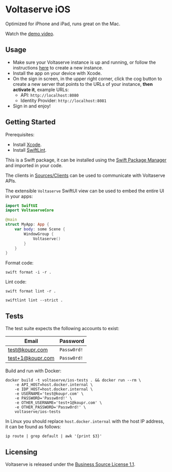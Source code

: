 # Voltaserve iOS

Optimized for iPhone and iPad, runs great on the Mac.

Watch the [demo video](https://youtu.be/RpHp0OEa_o8?feature=shared).

## Usage

- Make sure your Voltaserve instance is up and running, or follow the instructions [here](https://github.com/kouprlabs/voltaserve) to create a new instance.
- Install the app on your device with Xcode.
- On the sign in screen, in the upper right corner, click the cog button to create a new server that points to the URLs of your instance, **then activate it**, example URLs:
  - API: `http://localhost:8080`
  - Identity Provider: `http://localhost:8081`
- Sign in and enjoy!

## Getting Started

Prerequisites:

- Install [Xcode](https://developer.apple.com/xcode/).
- Install [SwiftLint](https://github.com/realm/SwiftLint).

This is a Swift package, it can be installed using the [Swift Package Manager](https://www.swift.org/documentation/package-manager/) and imported in your code.

The clients in [Sources/Clients](./Sources/Clients) can be used to communicate with Voltaserve APIs.

The extensible `Voltaserve` SwiftUI view can be used to embed the entire UI in your apps:

```swift
import SwiftUI
import VoltaserveCore

@main
struct MyApp: App {
    var body: some Scene {
        WindowGroup {
            Voltaserve()
        }
    }
}
```

Format code:

```shell
swift format -i -r .
```

Lint code:

```shell
swift format lint -r .
```

```shell
swiftlint lint --strict .
```

## Tests

The test suite expects the following accounts to exist:

| Email            | Password    |
| ---------------- | ----------- |
| test@koupr.com   | `Passw0rd!` |
| test+1@koupr.com | `Passw0rd!` |

Build and run with Docker:

```shell
docker build -t voltaserve/ios-tests . && docker run --rm \
    -e API_HOST=host.docker.internal \
    -e IDP_HOST=host.docker.internal \
    -e USERNAME='test@koupr.com' \
    -e PASSWORD='Passw0rd!' \
    -e OTHER_USERNAME='test+1@koupr.com' \
    -e OTHER_PASSWORD='Passw0rd!' \
    voltaserve/ios-tests
```

In Linux you should replace `host.docker.internal` with the host IP address, it can be found as follows:

```shell
ip route | grep default | awk '{print $3}'
```

## Licensing

Voltaserve is released under the [Business Source License 1.1](LICENSE).
